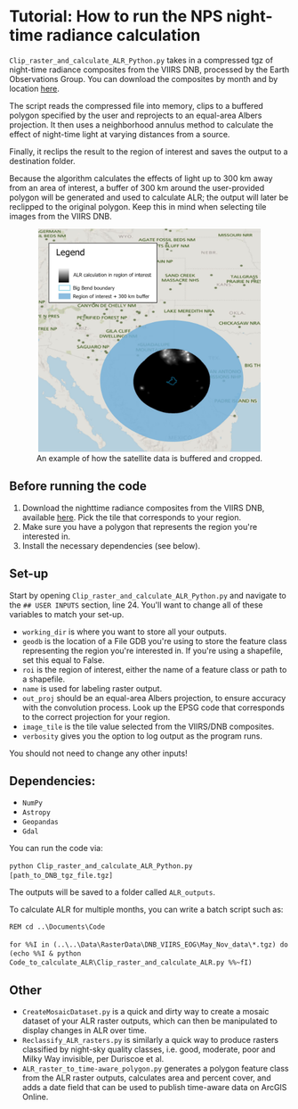 # Tutorial: How to run the NPS night-time radiance calculation

`Clip_raster_and_calculate_ALR_Python.py` takes in a compressed tgz of night-time radiance composites from the VIIRS DNB, processed by the Earth Observations Group. You can download the composites by month and by location [here](https://eogdata.mines.edu/download_dnb_composites.html).

The script reads the compressed file into memory, clips to a buffered polygon specified by the user and reprojects to an equal-area Albers projection. It then uses a neighborhood annulus method to calculate the effect of night-time light at varying distances from a source. 

Finally, it reclips the result to the region of interest and saves the output to a destination folder.

Because the algorithm calculates the effects of light up to 300 km away from an area of interest, a buffer of 300 km around the user-provided polygon will be generated and used to calculate ALR; the output will later be reclipped to the original polygon. Keep this in mind when selecting tile images from the VIIRS DNB. 

<p align="center">
<img src="/images/buffer_example_crop.jpg" height="400" width="400">
    <br/> An example of how the satellite data is buffered and cropped.
</p>

## Before running the code

1. Download the nighttime radiance composites from the VIIRS DNB, available [here](https://eogdata.mines.edu/download_dnb_composites.html). Pick the tile that corresponds to your region. 
2. Make sure you have a polygon that represents the region you're interested in. 
3. Install the necessary dependencies (see below).

## Set-up

Start by opening `Clip_raster_and_calculate_ALR_Python.py` and navigate to the `## USER INPUTS` section, line 24. You'll want to change all of these variables to match your set-up. <br/>
* `working_dir` is where you want to store all your outputs. <br/>
* `geodb` is the location of a File GDB you're using to store the feature class representing the region you're interested in. If you're using a shapefile, set this equal to False. <br/>
* `roi` is the region of interest, either the name of a feature class or path to a shapefile. <br/>
* `name` is used for labeling raster output. <br/>
* `out_proj` should be an equal-area Albers projection, to ensure accuracy with the convolution process. Look up the EPSG code that corresponds to the correct projection for your region. <br/>
* `image_tile` is the tile value selected from the VIIRS/DNB composites. <br/>
* `verbosity` gives you the option to log output as the program runs.

You should not need to change any other inputs!

## Dependencies:
* `NumPy`
* `Astropy`
* `Geopandas`
* `Gdal`

You can run the code via:

`python Clip_raster_and_calculate_ALR_Python.py [path_to_DNB_tgz_file.tgz]`

The outputs will be saved to a folder called `ALR_outputs`.

To calculate ALR for multiple months, you can write a batch script such as: 
```REM U:
REM cd ..\Documents\Code

for %%I in (..\..\Data\RasterData\DNB_VIIRS_EOG\May_Nov_data\*.tgz) do (echo %%I & python Code_to_calculate_ALR\Clip_raster_and_calculate_ALR.py %%~fI)
```

## Other
* `CreateMosaicDataset.py` is a quick and dirty way to create a mosaic dataset of your ALR raster outputs, which can then be manipulated to display changes in ALR over time.
* `Reclassify_ALR_rasters.py` is similarly a quick way to produce rasters classified by night-sky quality classes, i.e. good, moderate, poor and Milky Way invisible, per Duriscoe et al.
* `ALR_raster_to_time-aware_polygon.py` generates a polygon feature class from the ALR raster outputs, calculates area and percent cover, and adds a date field that can be used to publish time-aware data on ArcGIS Online.
